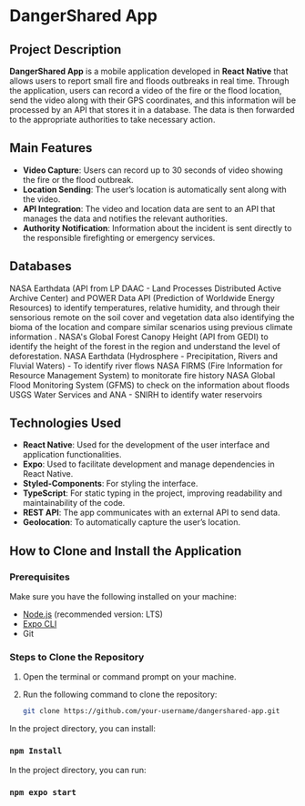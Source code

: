 # DangerShared App

## Project Description
**DangerShared App** is a mobile application developed in **React Native** that allows users to report small fire and floods outbreaks in real time. Through the application, users can record a video of the fire or the flood location, send the video along with their GPS coordinates, and this information will be processed by an API that stores it in a database. The data is then forwarded to the appropriate authorities to take necessary action.

## Main Features
- **Video Capture**: Users can record up to 30 seconds of video showing the fire or the flood outbreak.
- **Location Sending**: The user’s location is automatically sent along with the video.
- **API Integration**: The video and location data are sent to an API that manages the data and notifies the relevant authorities.
- **Authority Notification**: Information about the incident is sent directly to the responsible firefighting or emergency services.

## Databases
NASA Earthdata (API from LP DAAC - Land Processes Distributed Active Archive Center) and POWER Data API (Prediction of Worldwide Energy Resources) to identify temperatures, relative humidity, and through their sensorious remote on the soil cover and vegetation data also identifying the bioma of the location and compare similar scenarios using previous climate information .
NASA's Global Forest Canopy Height (API from GEDI) to identify the height of the forest in the region and understand the level of deforestation.
NASA Earthdata (Hydrosphere - Precipitation, Rivers and Fluvial Waters) - To identify river flows
NASA FIRMS (Fire Information for Resource Management System) to monitorate fire history
NASA Global Flood Monitoring System (GFMS) to check on the information about floods
USGS Water Services and ANA - SNIRH to identify water reservoirs

## Technologies Used
- **React Native**: Used for the development of the user interface and application functionalities.
- **Expo**: Used to facilitate development and manage dependencies in React Native.
- **Styled-Components**: For styling the interface.
- **TypeScript**: For static typing in the project, improving readability and maintainability of the code.
- **REST API**: The app communicates with an external API to send data.
- **Geolocation**: To automatically capture the user’s location.

## How to Clone and Install the Application

### Prerequisites
Make sure you have the following installed on your machine:
- [Node.js](https://nodejs.org) (recommended version: LTS)
- [Expo CLI](https://docs.expo.dev/get-started/installation/)
- Git

### Steps to Clone the Repository

1. Open the terminal or command prompt on your machine.

2. Run the following command to clone the repository:

   ```bash
   git clone https://github.com/your-username/dangershared-app.git


In the project directory, you can install:

### `npm Install`

In the project directory, you can run:

### `npm expo start`
